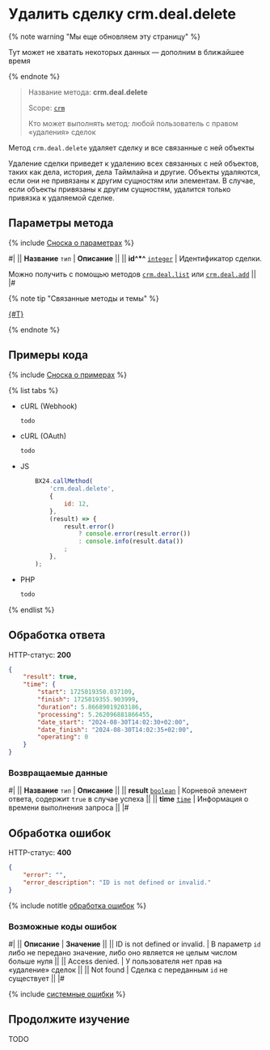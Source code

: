 # Удалить сделку crm.deal.delete

{% note warning "Мы еще обновляем эту страницу" %}

Тут может не хватать некоторых данных — дополним в ближайшее время

{% endnote %}

> Название метода: **crm.deal.delete**
> 
> Scope: [`crm`](../../scopes/permissions.md)
> 
> Кто может выполнять метод: любой пользователь с правом «удаления» сделок

Метод `crm.deal.delete` удаляет сделку и все связанные с ней объекты

Удаление сделки приведет к удалению всех связанных с ней объектов, таких как дела, история, дела Таймлайна и другие. Объекты удаляются, если они не привязаны к другим сущностям или элементам. В случае, если объекты привязаны к другим сущностям, удалится только привязка к удаляемой сделке.


## Параметры метода

{% include [Сноска о параметрах](../../../_includes/required.md) %}

#|
|| **Название**
`тип` | **Описание** ||
|| **id^*^**
[`integer`](../../data-types.md) | Идентификатор сделки.

Можно получить с помощью методов [`crm.deal.list`](crm-deal-list.md) или [`crm.deal.add`](crm-deal-add.md) ||
|#

{% note tip "Связанные методы и темы" %}

[{#T}](./recurring-deals/crm-deal-recurring-delete.md)

{% endnote %}

## Примеры кода

{% include [Сноска о примерах](../../../_includes/examples.md) %}

{% list tabs %}

- cURL (Webhook)

    ```bash
    todo
    ```

- cURL (OAuth)

    ```bash
    todo
    ```

- JS

    ```js
        BX24.callMethod(
            'crm.deal.delete',
            {
                id: 12,
            },
            (result) => {
                result.error()
                    ? console.error(result.error())
                    : console.info(result.data())
                ;
            },
        );
    ```

- PHP

    ```php
    todo
    ```

{% endlist %}


## Обработка ответа

HTTP-статус: **200**

```json
{
	"result": true,
	"time": {
		"start": 1725019350.037109,
		"finish": 1725019355.903999,
		"duration": 5.86689019203186,
		"processing": 5.262096881866455,
		"date_start": "2024-08-30T14:02:30+02:00",
		"date_finish": "2024-08-30T14:02:35+02:00",
		"operating": 0
	}
}
```

### Возвращаемые данные

#|
|| **Название**
`тип` | **Описание** ||
|| **result**
[`boolean`](../../data-types.md) | Корневой элемент ответа, содержит `true` в случае успеха ||
|| **time**
[`time`](../../data-types.md#time) | Информация о времени выполнения запроса ||
|#


## Обработка ошибок

HTTP-статус: **400**

```json
{
	"error": "",
	"error_description": "ID is not defined or invalid."
}
```

{% include notitle [обработка ошибок](../../../_includes/error-info.md) %}

### Возможные коды ошибок

#|
|| **Описание** | **Значение** ||
|| ID is not defined or invalid. | В параметр `id` либо не передано значение, либо оно является не целым числом больше нуля ||
|| Access denied. | У пользователя нет прав на «удаление» сделок ||
|| Not found | Сделка с переданным `id` не существует ||
|#

{% include [системные ошибки](./../../../_includes/system-errors.md) %}


## Продолжите изучение

TODO
